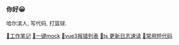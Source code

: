 ### 你好😀

哈尔滨人, 写代码, 打篮球.

[:rocket:工作笔记](https://github.com/any86/Notes/issues)   [:rocket:一键mock](https://any86.github.io/be-mock) [:rocket:vue3报错列表](https://github.com/any86/vue-error/issues) [:rocket:ts 更新日志速读](https://github.com/any86/ts-log-cn) [:rocket:常用短代码](https://github.com/any86/my)

<!-- [![any86's github stats](https://github-readme-stats.vercel.app/api?username=any86&show_icons=true&hide_border=true)](https://github.com/any86/) -->
